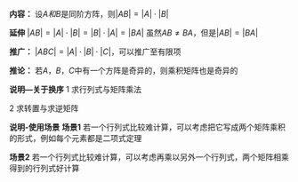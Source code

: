 **内容：**
设$A和B$是同阶方阵，则$|AB|=|A|\cdot|B|$

**延伸**
$|AB|=|A|\cdot|B|=|B|\cdot|A|=|BA|$
虽然$AB\neq BA$，但是$|AB|=|BA|$

**推广：**
$|ABC|=|A|\cdot|B|\cdot|C|$，可以推广至有限项

**推论：**
若$A，B，C$中有一个方阵是奇异的，则乘积矩阵也是奇异的

**说明—关于换序**
1 求行列式与矩阵乘法

2 求转置与求逆矩阵


**说明-使用场景**
**场景1**
若一个行列式比较难计算，可以考虑把它写成两个矩阵乘积的形式，例如每个元素都是二项式定理

**场景2**
若一个行列式比较难计算，可以考虑再乘以另外一个行列式，两个矩阵相乘得到的行列式好计算
